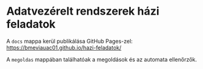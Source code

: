 # Adatvezérelt rendszerek házi feladatok

A `docs` mappa kerül publikálása GitHub Pages-zel: <https://bmeviauac01.github.io/hazi-feladatok/>

A `megoldas` mappában találhatóak a megoldások és az automata ellenőrzők.
